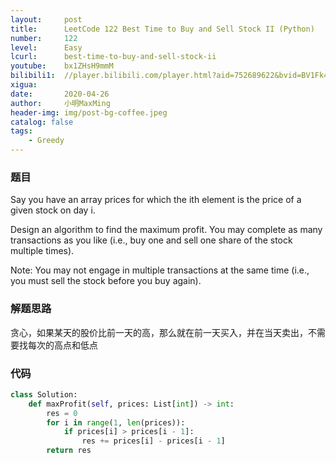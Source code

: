 ```yaml
---
layout:     post
title:      LeetCode 122 Best Time to Buy and Sell Stock II (Python)
number:     122
level:      Easy
lcurl:      best-time-to-buy-and-sell-stock-ii
youtube:    bx1ZHsH9mmM
bilibili1:  //player.bilibili.com/player.html?aid=752689622&bvid=BV1Fk4y1R7ve&cid=174270712&page=1
xigua:      
date:       2020-04-26
author:     小明MaxMing
header-img: img/post-bg-coffee.jpeg
catalog: false
tags:
    - Greedy
---
```


### 题目

Say you have an array prices for which the ith element is the price of a given stock on day i.

Design an algorithm to find the maximum profit. You may complete as many transactions as you like (i.e., buy one and sell one share of the stock multiple times).

Note: You may not engage in multiple transactions at the same time (i.e., you must sell the stock before you buy again).

### 解题思路

贪心，如果某天的股价比前一天的高，那么就在前一天买入，并在当天卖出，不需要找每次的高点和低点

### 代码
```python
class Solution:
    def maxProfit(self, prices: List[int]) -> int:
        res = 0
        for i in range(1, len(prices)):
            if prices[i] > prices[i - 1]:
                res += prices[i] - prices[i - 1]
        return res
```
